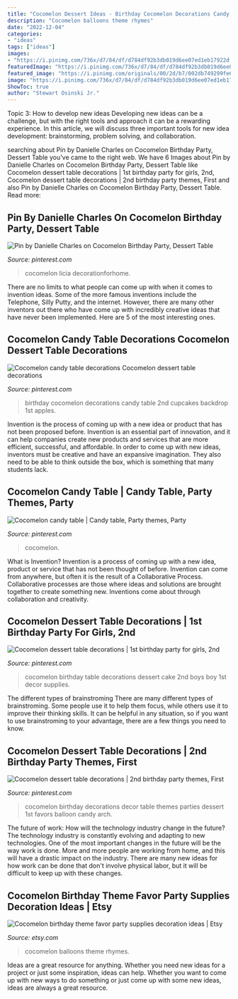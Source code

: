 ```yaml
---
title: "Cocomelon Dessert Ideas - Birthday Cocomelon Decorations Candy Table 2nd Cupcakes Backdrop 1st Apples"
description: "Cocomelon balloons theme rhymes"
date: "2022-12-04"
categories:
- "ideas"
tags: ["ideas"]
images:
- "https://i.pinimg.com/736x/d7/84/df/d784df92b3db019d6ee07ed1eb17922d.jpg"
featuredImage: "https://i.pinimg.com/736x/d7/84/df/d784df92b3db019d6ee07ed1eb17922d.jpg"
featured_image: "https://i.pinimg.com/originals/00/2d/b7/002db749299fe670398fedeee2f9b230.jpg"
image: "https://i.pinimg.com/736x/d7/84/df/d784df92b3db019d6ee07ed1eb17922d.jpg"
ShowToc: true
author: "Stewart Osinski Jr."
---
```



Topic 3: How to develop new ideas
Developing new ideas can be a challenge, but with the right tools and approach it can be a rewarding experience. In this article, we will discuss three important tools for new idea development: brainstorming, problem solving, and collaboration.

	

		
searching about Pin by Danielle Charles on Cocomelon Birthday Party, Dessert Table you've came to the right web. We have 6 Images about Pin by Danielle Charles on Cocomelon Birthday Party, Dessert Table like Cocomelon dessert table decorations | 1st birthday party for girls, 2nd, Cocomelon dessert table decorations | 2nd birthday party themes, First and also Pin by Danielle Charles on Cocomelon Birthday Party, Dessert Table. Read more:
		
    
## Pin By Danielle Charles On Cocomelon Birthday Party, Dessert Table

<img loading=lazy src="https://i.pinimg.com/originals/00/2d/b7/002db749299fe670398fedeee2f9b230.jpg" onerror="this.onerror=null;this.src='https://tse3.mm.bing.net/th?id=OIP.V2o4Dr5_pIh1GoaFh1_MyAHaHa&amp;pid=15.1';" alt="Pin by Danielle Charles on Cocomelon Birthday Party, Dessert Table">

_Source: pinterest.com_

>cocomelon licia decorationforhome. 

	

There are no limits to what people can come up with when it comes to invention ideas. Some of the more famous inventions include the Telephone, Silly Putty, and the internet. However, there are many other inventors out there who have come up with incredibly creative ideas that have never been implemented. Here are 5 of the most interesting ones.

    
## Cocomelon Candy Table Decorations Cocomelon Dessert Table Decorations

<img loading=lazy src="https://i.pinimg.com/736x/c6/91/e0/c691e0b7f3ad9f3e0601416e54e68045.jpg" onerror="this.onerror=null;this.src='https://tse1.mm.bing.net/th?id=OIP.XdcZ8B14dbtKmtNT75Pu8gHaIP&amp;pid=15.1';" alt="Cocomelon candy table decorations Cocomelon dessert table decorations">

_Source: pinterest.com_

>birthday cocomelon decorations candy table 2nd cupcakes backdrop 1st apples. 

	

Invention is the process of coming up with a new idea or product that has not been proposed before. Invention is an essential part of innovation, and it can help companies create new products and services that are more efficient, successful, and affordable. In order to come up with new ideas, inventors must be creative and have an expansive imagination. They also need to be able to think outside the box, which is something that many students lack.

    
## Cocomelon Candy Table | Candy Table, Party Themes, Party

<img loading=lazy src="https://i.pinimg.com/736x/d7/84/df/d784df92b3db019d6ee07ed1eb17922d.jpg" onerror="this.onerror=null;this.src='https://tse3.mm.bing.net/th?id=OIP.nW8AmRAjXpUz-2N4Csl4CgHaE9&amp;pid=15.1';" alt="Cocomelon candy table | Candy table, Party themes, Party">

_Source: pinterest.com_

>cocomelon. 

	

What is Invention?
Invention is a process of coming up with a new idea, product or service that has not been thought of before. Invention can come from anywhere, but often it is the result of a Collaborative Process. Collaborative processes are those where ideas and solutions are brought together to create something new. Inventions come about through collaboration and creativity.

    
## Cocomelon Dessert Table Decorations | 1st Birthday Party For Girls, 2nd

<img loading=lazy src="https://i.pinimg.com/736x/f7/a3/e5/f7a3e550b0542e2980c50af75c16331c.jpg" onerror="this.onerror=null;this.src='https://tse3.mm.bing.net/th?id=OIP.l19WYsw4r79bRdSyN4D1GwHaGG&amp;pid=15.1';" alt="Cocomelon dessert table decorations | 1st birthday party for girls, 2nd">

_Source: pinterest.com_

>cocomelon birthday table decorations dessert cake 2nd boys boy 1st decor supplies. 

	

The different types of brainstroming
There are many different types of brainstroming. Some people use it to help them focus, while others use it to improve their thinking skills. It can be helpful in any situation, so if you want to use brainstroming to your advantage, there are a few things you need to know.

    
## Cocomelon Dessert Table Decorations | 2nd Birthday Party Themes, First

<img loading=lazy src="https://i.pinimg.com/736x/c0/c3/e2/c0c3e20556cd4c3994c257d2637ed804.jpg" onerror="this.onerror=null;this.src='https://tse1.mm.bing.net/th?id=OIP.bDw631AIpUhJsPUdFeFhNgHaJQ&amp;pid=15.1';" alt="Cocomelon dessert table decorations | 2nd birthday party themes, First">

_Source: pinterest.com_

>cocomelon birthday decorations decor table themes parties dessert 1st favors balloon candy arch. 

	

The future of work: How will the technology industry change in the future?
The technology industry is constantly evolving and adapting to new technologies. One of the most important changes in the future will be the way work is done. More and more people are working from home, and this will have a drastic impact on the industry. There are many new ideas for how work can be done that don't involve physical labor, but it will be difficult to keep up with these changes.

    
## Cocomelon Birthday Theme Favor Party Supplies Decoration Ideas | Etsy

<img loading=lazy src="https://i.etsystatic.com/26642109/r/il/fea794/2963189618/il_1140xN.2963189618_6f2c.jpg" onerror="this.onerror=null;this.src='https://tse2.mm.bing.net/th?id=OIP.YRPa4tu2b5nO06yrvc0VeAHaHP&amp;pid=15.1';" alt="Cocomelon birthday theme favor party supplies decoration ideas | Etsy">

_Source: etsy.com_

>cocomelon balloons theme rhymes. 

	

Ideas are a great resource for anything. Whether you need new ideas for a project or just some inspiration, ideas can help. Whether you want to come up with new ways to do something or just come up with some new ideas, ideas are always a great resource.

